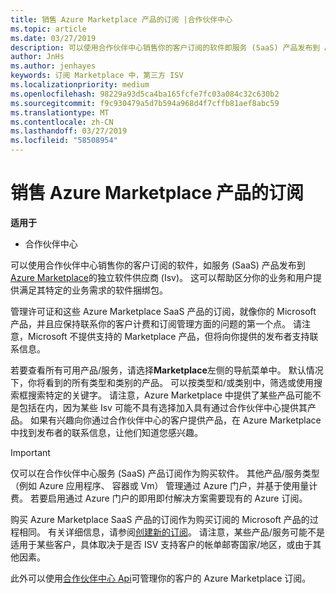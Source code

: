 ```yaml
---
title: 销售 Azure Marketplace 产品的订阅 |合作伙伴中心
ms.topic: article
ms.date: 03/27/2019
description: 可以使用合作伙伴中心销售你的客户订阅的软件即服务 (SaaS) 产品发布到 Azure Marketplace 的独立软件供应商 (Isv)。
author: JnHs
ms.author: jenhayes
keywords: 订阅 Marketplace 中，第三方 ISV
ms.localizationpriority: medium
ms.openlocfilehash: 98229a93d5ca4ba165fcfe7fc03a084c32c630b2
ms.sourcegitcommit: f9c930479a5d7b594a968d4f7cffb81aef8abc59
ms.translationtype: MT
ms.contentlocale: zh-CN
ms.lasthandoff: 03/27/2019
ms.locfileid: "58508954"
---
```

# <a name="sell-subscriptions-to-azure-marketplace-products"></a>销售 Azure Marketplace 产品的订阅

**适用于**

-  合作伙伴中心


可以使用合作伙伴中心销售你的客户订阅的软件，如服务 (SaaS) 产品发布到[Azure Marketplace](https://azuremarketplace.microsoft.com/marketplace)的独立软件供应商 (Isv)。 这可以帮助区分你的业务和用户提供满足其特定的业务需求的软件捆绑包。 

管理许可证和这些 Azure Marketplace SaaS 产品的订阅，就像你的 Microsoft 产品，并且应保持联系你的客户计费和订阅管理方面的问题的第一个点。 请注意，Microsoft 不提供支持的 Marketplace 产品，但将向你提供的发布者支持联系信息。

若要查看所有可用产品/服务，请选择**Marketplace**左侧的导航菜单中。 默认情况下，你将看到的所有类型和类别的产品。 可以按类型和/或类别中，筛选或使用搜索框搜索特定的关键字。 请注意，Azure Marketplace 中提供了某些产品可能不是包括在内，因为某些 Isv 可能不具有选择加入具有通过合作伙伴中心提供其产品。 如果有兴趣向你通过合作伙伴中心的客户提供产品，在 Azure Marketplace 中找到发布者的联系信息，让他们知道您感兴趣。

> [!IMPORTANT]
> 仅可以在合作伙伴中心服务 (SaaS) 产品订阅作为购买软件。 其他产品/服务类型 （例如 Azure 应用程序、 容器或 Vm） 管理通过 Azure 门户，并基于使用量计费。 若要启用通过 Azure 门户的即用即付解决方案需要现有的 Azure 订阅。

购买 Azure Marketplace SaaS 产品的订阅作为购买订阅的 Microsoft 产品的过程相同。 有关详细信息，请参阅[创建新的订阅](create-a-new-subscription.md)。 请注意，某些产品/服务可能不是适用于某些客户，具体取决于是否 ISV 支持客户的帐单邮寄国家/地区，或由于其他因素。

此外可以使用[合作伙伴中心 Api](https://docs.microsoft.com/en-us/partner-center/develop/)可管理你的客户的 Azure Marketplace 订阅。
